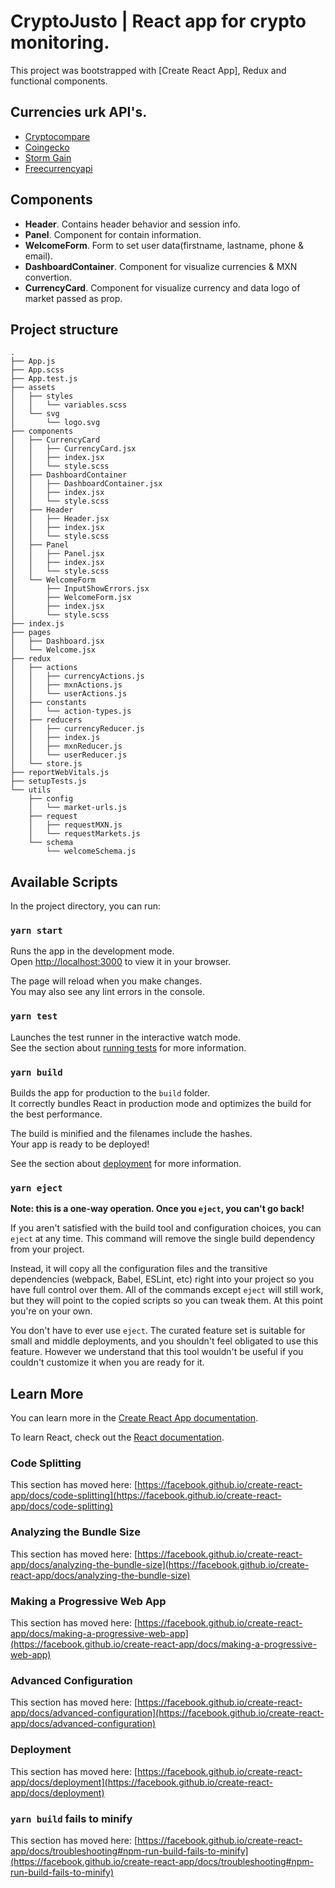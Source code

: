 # CryptoJusto | React app for crypto monitoring.

This project was bootstrapped with [Create React App], Redux and functional components.

## Currencies urk API's.
- [Cryptocompare](https://min-api.cryptocompare.com/data/pricemulti?fsyms=BTC,ETH,XRP&tsyms=USD)
- [Coingecko](https://api.coingecko.com/api/v3/coins/markets?vs_currency=usd&ids=bitcoin,ethereum,ripple)
- [Storm Gain](https://public-api.stormgain.com/api/v1/ticker)
- [Freecurrencyapi](https://freecurrencyapi.net/api/v2/latest?apikey=dabc0050-99d6-11ec-8760-8fb87a0be7ae)

## Components
- **Header**. Contains header behavior and session info.
- **Panel**. Component for contain information.
- **WelcomeForm**. Form to set user data(firstname, lastname, phone & email).
- **DashboardContainer**. Component for visualize currencies & MXN convertion.
- **CurrencyCard**. Component for visualize currency and data logo of market passed as prop.

## Project structure
```
.
├── App.js
├── App.scss
├── App.test.js
├── assets
│   ├── styles
│   │   └── variables.scss
│   └── svg
│       └── logo.svg
├── components
│   ├── CurrencyCard
│   │   ├── CurrencyCard.jsx
│   │   ├── index.jsx
│   │   └── style.scss
│   ├── DashboardContainer
│   │   ├── DashboardContainer.jsx
│   │   ├── index.jsx
│   │   └── style.scss
│   ├── Header
│   │   ├── Header.jsx
│   │   ├── index.jsx
│   │   └── style.scss
│   ├── Panel
│   │   ├── Panel.jsx
│   │   ├── index.jsx
│   │   └── style.scss
│   └── WelcomeForm
│       ├── InputShowErrors.jsx
│       ├── WelcomeForm.jsx
│       ├── index.jsx
│       └── style.scss
├── index.js
├── pages
│   ├── Dashboard.jsx
│   └── Welcome.jsx
├── redux
│   ├── actions
│   │   ├── currencyActions.js
│   │   ├── mxnActions.js
│   │   └── userActions.js
│   ├── constants
│   │   └── action-types.js
│   ├── reducers
│   │   ├── currencyReducer.js
│   │   ├── index.js
│   │   ├── mxnReducer.js
│   │   └── userReducer.js
│   └── store.js
├── reportWebVitals.js
├── setupTests.js
└── utils
    ├── config
    │   └── market-urls.js
    ├── request
    │   ├── requestMXN.js
    │   └── requestMarkets.js
    └── schema
        └── welcomeSchema.js
```

## Available Scripts

In the project directory, you can run:

### `yarn start`

Runs the app in the development mode.\
Open [http://localhost:3000](http://localhost:3000) to view it in your browser.

The page will reload when you make changes.\
You may also see any lint errors in the console.

### `yarn test`

Launches the test runner in the interactive watch mode.\
See the section about [running tests](https://facebook.github.io/create-react-app/docs/running-tests) for more information.

### `yarn build`

Builds the app for production to the `build` folder.\
It correctly bundles React in production mode and optimizes the build for the best performance.

The build is minified and the filenames include the hashes.\
Your app is ready to be deployed!

See the section about [deployment](https://facebook.github.io/create-react-app/docs/deployment) for more information.

### `yarn eject`

**Note: this is a one-way operation. Once you `eject`, you can't go back!**

If you aren't satisfied with the build tool and configuration choices, you can `eject` at any time. This command will remove the single build dependency from your project.

Instead, it will copy all the configuration files and the transitive dependencies (webpack, Babel, ESLint, etc) right into your project so you have full control over them. All of the commands except `eject` will still work, but they will point to the copied scripts so you can tweak them. At this point you're on your own.

You don't have to ever use `eject`. The curated feature set is suitable for small and middle deployments, and you shouldn't feel obligated to use this feature. However we understand that this tool wouldn't be useful if you couldn't customize it when you are ready for it.

## Learn More

You can learn more in the [Create React App documentation](https://facebook.github.io/create-react-app/docs/getting-started).

To learn React, check out the [React documentation](https://reactjs.org/).

### Code Splitting

This section has moved here: [https://facebook.github.io/create-react-app/docs/code-splitting](https://facebook.github.io/create-react-app/docs/code-splitting)

### Analyzing the Bundle Size

This section has moved here: [https://facebook.github.io/create-react-app/docs/analyzing-the-bundle-size](https://facebook.github.io/create-react-app/docs/analyzing-the-bundle-size)

### Making a Progressive Web App

This section has moved here: [https://facebook.github.io/create-react-app/docs/making-a-progressive-web-app](https://facebook.github.io/create-react-app/docs/making-a-progressive-web-app)

### Advanced Configuration

This section has moved here: [https://facebook.github.io/create-react-app/docs/advanced-configuration](https://facebook.github.io/create-react-app/docs/advanced-configuration)

### Deployment

This section has moved here: [https://facebook.github.io/create-react-app/docs/deployment](https://facebook.github.io/create-react-app/docs/deployment)

### `yarn build` fails to minify

This section has moved here: [https://facebook.github.io/create-react-app/docs/troubleshooting#npm-run-build-fails-to-minify](https://facebook.github.io/create-react-app/docs/troubleshooting#npm-run-build-fails-to-minify)
